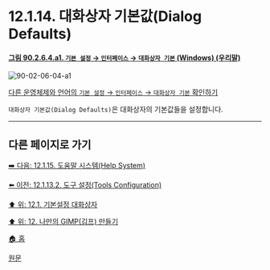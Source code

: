 # 12.1.14. 대화상자 기본값(Dialog Defaults)

<a id="90-02-06-04-a1"></a>

#### [그림 90.2.6.4.a1. `기본 설정` → `인터페이스` → `대화상자 기본` (Windows) (우리말)](./90-02-06-04-dialog-defaults.md#90-02-06-04-a1)
![90-02-06-04-a1](https://github.com/wonder13662/gimp/assets/15767104/76ea6ad3-7d56-48db-8f98-1518f292ffdd)

[다른 운영체제와 언어의 `기본 설정` → `인터페이스` → `대화상자 기본` 확인하기](./90-02-06-04-dialog-defaults.md#90-02-06-04-a2)

`대화상자 기본값(Dialog Defaults)`은 대화상자의 기본값들을 설정합니다.

[comment]: <> (TODO 설정할 수 있는 대화상자 목록 작성)

***

## 다른 페이지로 가기

[➡️ 다음: 12.1.15. 도움말 시스템(Help System)](./12-01-15-00-help_system.md)

[⬅️ 이전: 12.1.13.2. 도구 설정(Tools Configuration)](./12-01-13-02-tools_configuration.md)

[⬆️ 위: 12.1. 기본설정 대화상자](./12-01-00-preference-dialog.md)

[⬆️ 위: 12. 나만의 GIMP(김프) 만들기](./12-00-enrich-my-gimp.md)

[🏠 홈](./00-home.md)

[원문](https://docs.gimp.org/2.10/ko/gimp-pimping.html#gimp-prefs-dialog-defaults)
